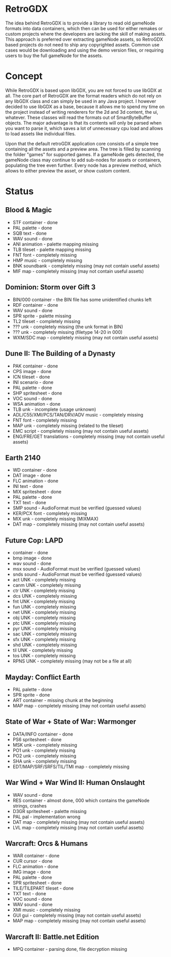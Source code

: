 # RetroGDX

The idea behind RetroGDX is to provide a library to read old gameNode formats into data containers, which then can be used for either remakes or custom projects where the developers are lacking the skill of making assets. This approach is preferred over extracting gameNode assets, so RetroGDX based projects do not need to ship any copyrighted assets. Common use cases would be downloading and using the demo version files, or requiring users to buy the full gameNode for the assets.

# Concept

While RetroGDX is based upon libGDX, you are not forced to use libGDX at all. The core part of RetroGDX are the format readers which do not rely on any libGDX class and can simply be used in any Java project. I however decided to use libGDX as a base, because it allows me to spend my time on the project instead of writing renderers for the 2d and 3d content, the ui, whatever. These classes will read the formats out of SmartByteBuffer objects. The major advantage is that its contents will only be parsed when you want to parse it, which saves a lot of unnecessary cpu load and allows to load assets like individual files.

Upon that the default retroGDX application core consists of a simple tree containing all the assets and a preview area. The tree is filled by scanning the folder "games" for supported games. If a gameNode gets detected, the gameNode class may continue to add sub-nodes for assets or containers, populating the tree even further. Every node has a preview method, which allows to either preview the asset, or show custom content.

# Status

## Blood & Magic
- STF container - done
- PAL palette - done
- SQB text - done
- WAV sound - done
- ANI animation - palette mapping missing
- TLB tileset - palette mapping missing
- FNT font - completely missing
- HMP music - completely missing
- BNK soundbank - completely missing (may not contain useful assets)
- MIF map - completely missing (may not contain useful assets)

## Dominion: Storm over Gift 3
- BIN/000 container - the BIN file has some unidentified chunks left
- RDF container - done
- WAV sound - done
- SPR sprite - palette missing
- TL2 tileset - completely missing
- ??? unk - completely missing (the unk format in BIN)
- ??? unk - completely missing (filetype 14-20 in 000)
- WXM/SDC map - completely missing (may not contain useful assets)

## Dune II: The Building of a Dynasty
- PAK container - done
- CPS image - done
- ICN tileset - done
- INI scenario - done
- PAL palette - done
- SHP spritesheet - done
- VOC sound - done
- WSA animation - done
- TLB unk - incomplete (usage unknown)
- ADL/C55/XMI/PCS/TAN/DRV/ADV music - completely missing
- FNT font - completely missing
- MAP unk - completely missing (related to the tileset)
- EMC script - completely missing (may not contain useful assets)
- ENG/FRE/GET translations - completely missing (may not contain useful assets)

## Earth 2140
- WD container - done
- DAT image - done
- FLC animation - done
- INI text - done
- MIX spritesheet - done
- PAL palette - done
- TXT text - done
- SMP sound - AudioFormat must be verified (guessed values)
- KER/PCX font - completely missing
- MIX unk - completely missing (MIXMAX)
- DAT map - completely missing (may not contain useful assets)

## Future Cop: LAPD
- container - done
- bmp image - done
- wav sound - done
- msx sound - AudioFormat must be verified (guessed values)
- snds sound - AudioFormat must be verified (guessed values)
- act UNK - completely missing
- canm UNK - completely missing
- ctr UNK - completely missing
- dcs UNK - completely missing
- fnt UNK - completely missing
- fun UNK - completely missing
- net UNK - completely missing
- obj UNK - completely missing
- ptc UNK - completely missing
- pyr UNK - completely missing
- sac UNK - completely missing
- sfx UNK - completely missing
- shd UNK - completely missing
- til UNK - completely missing
- tos UNK - completely missing
- RPNS UNK - completely missing (may not be a file at all)

## Mayday: Conflict Earth
- PAL palette - done
- SPR sprite - done
- ART container - missing chunk at the beginning
- MAP map - completely missing (may not contain useful assets)

## State of War + State of War: Warmonger
- DATA/INFO container - done
- PS6 spritesheet - done
- MSK unk - completely missing
- PO1 unk - completely missing
- PO2 unk - completely missing
- SHA unk - completely missing
- EDT/MAP/SRF/SRFS/TIL/TMI map - completely missing

## War Wind + War Wind II: Human Onslaught
- WAV sound - done
- RES container - almost done, 000 which contains the gameNode strings, crashes
- D3GR spritesheet - palette missing
- PAL pal - implementation wrong
- DAT map - completely missing (may not contain useful assets)
- LVL map - completely missing (may not contain useful assets)

## Warcraft: Orcs & Humans
- WAR container - done
- CUR cursor - done
- FLC animation - done
- IMG image - done
- PAL palette - done
- SPR spritesheet - done
- TILE/TILEPART tileset - done
- TXT text - done
- VOC sound - done
- WAV sound - done
- XMI music - completely missing
- GUI gui - completely missing (may not contain useful assets)
- MAP map - completely missing (may not contain useful assets)

## Warcraft II: Battle.net Edition
- MPQ container - parsing done, file decryption missing
